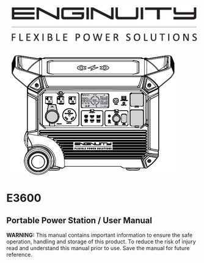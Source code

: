 ![Enginuity Logo](images/Enginuity_logo.png)

![Front Page Image](images/E3600_fp.png)

# E3600

## Portable Power Station / User Manual

**WARNING:** This manual contains important information to ensure the safe operation, handling and storage of this product. To reduce the risk of injury read and understand this manual prior to use. Save the manual for future reference.
